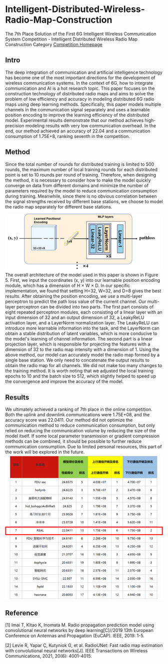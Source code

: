 # Intelligent-Distributed-Wireless-Radio-Map-Construction
The 7th Place Solution of the First 6G Intelligent Wireless Communication System Competition - Intelligent Distributed Wireless Radio Map Construction Category
[Competition Homepage](https://competition.huaweicloud.com/information/1000041842/introduction)
## Intro
The deep integration of communication and artificial intelligence technology has become one of the most important directions for the development of wireless communication systems. In the context of 6G, how to integrate communication and AI is a hot research topic. This paper focuses on the construction technology of distributed radio maps and aims to solve the problem of low efficiency and accuracy in modeling distributed 6G radio maps using deep learning methods. Specifically, this paper models multiple channels in the communication signal separately and uses a learnable position encoding to improve the learning efficiency of the distributed model. Experimental results demonstrate that our method achieves high-precision modeling results with very low communication overhead. In the end, our method achieved an accuracy of 22.04 and a communication consumption of 1.75E+8, ranking seventh in the competition.

## Method
Since the total number of rounds for distributed training is limited to 500 rounds, the maximum number of local training rounds for each distributed point is set to 10 rounds per round of training. Therefore, when designing the method, it is necessary to consider how to make the model quickly converge on data from different domains and minimize the number of parameters required by the model to reduce communication consumption during training. Meanwhile, since there is no obvious correlation between the signal strengths received by different base stations, we choose to model the radio map separately for different base stations.

![Figure 1: Model architecture](imgs/figure1.png)
The overall architecture of the model used in this paper is shown in Figure 5. First, we input the coordinates (x, y) into our learnable position encoding module, which has a dimension of H × W × D. In our specific implementation, we found that setting H=32, W=32, and D=8 gives the best results. After obtaining the position encoding, we use a multi-layer perceptron to predict the path loss value of the current channel. Our multi-layer perceptron can be divided into two parts. The first part consists of eight repeated perceptron modules, each consisting of a linear layer with an input dimension of 32 and an output dimension of 32, a LeakyReLU activation layer, and a LayerNorm normalization layer. The LeakyReLU can introduce more learnable information into the task, and the LayerNorm can obtain a stable distribution of latent variables, which is more conducive to the model's learning of channel information. The second part is a linear projection layer, which is responsible for projecting the features with a dimension of 32 to the radio map intensity with a dimension of 1.
Using the above method, our model can accurately model the radio map formed by a single base station. We only need to concatenate the output results to obtain the radio map for all channels. We did not make too many changes to the training method. It is worth noting that we adjusted the local training epochs to 10 and the batch size to 512, which slightly helped to speed up the convergence and improve the accuracy of the model.

## Results
We ultimately achieved a ranking of 7th place in the online competition. Both the uplink and downlink communications were 1.75E+08, and the accuracy score was 22.0411. Our method did not optimize the communication method to reduce communication consumption, but only relied on reducing the communication volume by reducing the size of the model itself. If some local parameter transmission or gradient compression methods can be combined, it should be possible to further reduce communication consumption. Due to limited personal resources, this part of the work will be explored in the future.
![Figure 2: Main Results](imgs/figure2.png)
## Reference
[1] Imai T, Kitao K, Inomata M. Radio propagation prediction model using convolutional neural networks by deep learning[C]//2019 13th European Conference on Antennas and Propagation (EuCAP). IEEE, 2019: 1-5.

[2] Levie R, Yapar Ç, Kutyniok G, et al. RadioUNet: Fast radio map estimation with convolutional neural networks[J]. IEEE Transactions on Wireless Communications, 2021, 20(6): 4001-4015.
